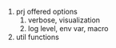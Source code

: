 1. prj offered options
   1. verbose, visualization
   2. log level, env var, macro
2. util functions
